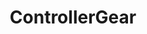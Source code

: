 ---
title: "ControllerGear"

siteNav: portfolio
month: "October 2015"
categories:
  - portfolio

image1: portfolio/ControllerGear/ControllerGear1Full.png
image1thumb: portfolio/ControllerGear/ControllerGear1Thumb.png
image2: portfolio/ControllerGear/ControllerGear2Full.png
image2thumb: portfolio/ControllerGear/ControllerGear2Thumb.png

tinyThumbnail: placeholder/thumbnail.jpg

role:              "eCommerce Specialist & Consultant, Frontend Design"
description:       "When the marketing team of ControllerGear contacted me, their entire shipping system, using WooCommerce, was a mess. Shipping prices were high, taxes were wrong, and international shipping was not working.
<br /><br />
I implemented FedEx Shipping Options and USPS Shipping Options which lowered the shipping prices and gave users more options. I then hooked up their taxation system with TaxCloud.net’s service, which automated the Tax prices for all domestic states as well as international shipping. Finally, I implemented ShipStation’s service using their API to facilitate the shipping process.
<br /><br />
I also fixed some miscellaneous bugs with their site, and helped them with the design aspect of the site."

shortDescription: "When the marketing team of ControllerGear contacted me, their entire shipping system, using WooCommerce, was a mess. Shipping prices were high, taxes were wrong, and international shipping was not working."

technologies: "HTML5/CSS3, WordPress, WooCommerce, FedEx API, USPS API, ShipStation API, TaxCloud API, Javascript"

active: "http://ControllerGear.com"

---